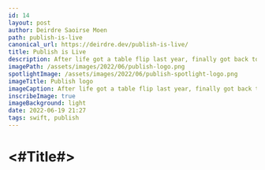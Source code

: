 ```yaml
---
id: 14
layout: post
author: Deirdre Saoirse Moen
path: publish-is-live
canonical_url: https://deirdre.dev/publish-is-live/
title: Publish is Live
description: After life got a table flip last year, finally got back to migrating this site.
imagePath: /assets/images/2022/06/publish-logo.png
spotlightImage: /assets/images/2022/06/publish-spotlight-logo.png
imageTitle: Publish logo
imageCaption: After life got a table flip last year, finally got back to migrating this site.
inscribeImage: true
imageBackground: light
date: 2022-06-19 21:27
tags: swift, publish
---
```



#  <#Title#>

